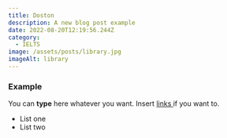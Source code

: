 ```yaml
---
title: Doston
description: A new blog post example
date: 2022-08-20T12:19:56.244Z
category:
  - IELTS
image: /assets/posts/library.jpg
imageAlt: library
---
```

### Example

You can **type** here whatever you want. Insert [links ](https://t.me/progress_tutorial)if you want to. 

* List one
* List two